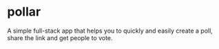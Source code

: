 # pollar
A simple full-stack app that helps you to quickly and easily create a poll, share the link and get people to vote.
